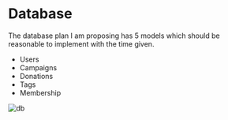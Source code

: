 # Database

The database plan I am proposing has 5 models which should be reasonable to implement with the time given.

* Users
* Campaigns
* Donations
* Tags
* Membership



![db](https://github.com/nananananate/startsmart-backend-version/blob/master/docs/images/StartSmart_ER_Diagram.png?raw=true)
